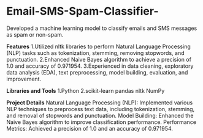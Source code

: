 # Email-SMS-Spam-Classifier-
Developed a machine learning model to classify emails and SMS messages as spam or non-spam.

**Features**
1.Utilized nltk libraries to perform Natural Language Processing (NLP) tasks such as tokenization, stemming, removing stopwords, and punctuation.
2.Enhanced Naive Bayes algorithm to achieve a precision of 1.0 and accuracy of 0.971954.
3.Experienced in data cleaning, exploratory data analysis (EDA), text preprocessing, model building, evaluation, and improvement.

**Libraries and Tools**
1.Python
2.scikit-learn
pandas
nltk
NumPy

**Project Details**
Natural Language Processing (NLP): Implemented various NLP techniques to preprocess text data, including tokenization, stemming, and removal of stopwords and punctuation.
Model Building: Enhanced the Naive Bayes algorithm to improve classification performance.
Performance Metrics: Achieved a precision of 1.0 and an accuracy of 0.971954.
